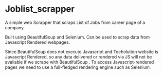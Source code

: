 # Joblist_scrapper
A simple web Scrapper that scraps List of Jobs from career page of a company.  

Built using BeautifulSoup and Selenium.
Can be used to scrap data from Javascript Rendered webpages.

Since BeautifulSoup does not execute Javascript and Techolution website is Javascript Rendered, so any data delivered or rendered via JS will not be available  if we scrape with BeautifulSoup . To access Javascript-rendered pages we  need to use a full-fledged rendering engine such as Selenium.
